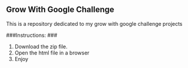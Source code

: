 ## Grow With Google Challenge ##

This is a repository dedicated to my grow with google challenge projects

###Instructions: ###

1. Download the zip file.
2. Open the html file in a browser
3. Enjoy
